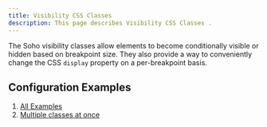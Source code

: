 ```yaml
---
title: Visibility CSS Classes 
description: This page describes Visibility CSS Classes .
---
```


The Soho visibility classes allow elements to become conditionally visible or hidden based on breakpoint size.  They also provide a way to conveniently change the CSS `display` property on a per-breakpoint basis.

## Configuration Examples

1. [All Examples]( ../components/visibility/example-index)
2. [Multiple classes at once]( ../components/visibility/example-multiple-visibility-classes)
